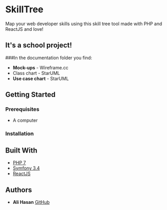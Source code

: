 # SkillTree

Map your web developer skills using this skill tree tool made with PHP and ReactJS and love!

## It's a school project!

###In the documentation folder you find:
* **Mock-ups** - Wireframe.cc
* Class chart - StarUML
* **Use case chart** - StarUML

## Getting Started



### Prerequisites

* A computer


### Installation



## Built With

* [PHP 7]('http://php.net/manual/fr/index.php')
* [Symfony 3.4]('https://symfony.com/doc/3.4/setup.html')
* [ReactJS]('https://reactjs.org/docs/hello-world.html')

## Authors

* **Ali Hasan** [GitHub](https://github.com/aliisright)
